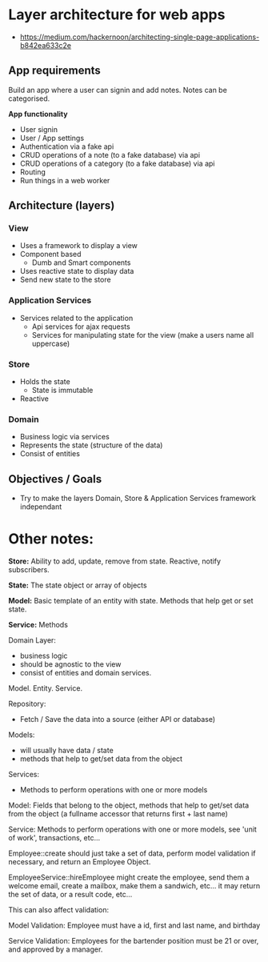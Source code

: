 # Layer architecture for web apps

* https://medium.com/hackernoon/architecting-single-page-applications-b842ea633c2e

## App requirements

Build an app where a user can signin and add notes. Notes can be categorised.

__App functionality__

* User signin
* User / App settings
* Authentication via a fake api
* CRUD operations of a note (to a fake database) via api
* CRUD operations of a category (to a fake database) via api
* Routing
* Run things in a web worker


## Architecture (layers)

### View

* Uses a framework to display a view
* Component based
  * Dumb and Smart components
* Uses reactive state to display data
* Send new state to the store

### Application Services

* Services related to the application
  * Api services for ajax requests
  * Services for manipulating state for the view (make a users name all uppercase)

### Store

* Holds the state
  * State is immutable
* Reactive

### Domain

* Business logic via services
* Represents the state (structure of the data)
* Consist of entities

## Objectives / Goals

* Try to make the layers Domain, Store & Application Services framework independant


# Other notes:



__Store:__ Ability to add, update, remove from state. Reactive, notify subscribers.

__State:__ The state object or array of objects

__Model:__ Basic template of an entity with state. Methods that help get or set state.

__Service:__ Methods

Domain Layer:
* business logic
* should be agnostic to the view
* consist of entities and domain services.


Model. Entity. Service.

Repository:
* Fetch / Save the data into a source (either API or database)

Models: 
* will usually have data / state
* methods that help to get/set data from the object

Services:
* Methods to perform operations with one or more models



Model: Fields that belong to the object, methods that help to get/set data from the object (a fullname accessor that returns first + last name)

Service: Methods to perform operations with one or more models, see 'unit of work', transactions, etc...

Employee::create should just take a set of data, perform model validation if necessary, and return an Employee Object.

EmployeeService::hireEmployee might create the employee, send them a welcome email, create a mailbox, make them a sandwich, etc... it may return the set of data, or a result code, etc...

This can also affect validation:

Model Validation: Employee must have a id, first and last name, and birthday

Service Validation: Employees for the bartender position must be 21 or over, and approved by a manager.